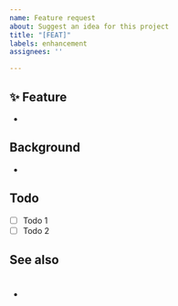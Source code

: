 ```yaml
---
name: Feature request
about: Suggest an idea for this project
title: "[FEAT]"
labels: enhancement
assignees: ''

---
```


## :sparkles: Feature
-

## Background
-

## Todo
- [ ] Todo 1
- [ ] Todo 2

## See also
- #
